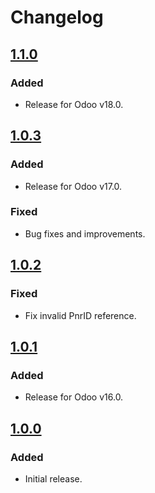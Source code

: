 # Changelog

## [1.1.0](https://github.com/DPO-Group/DPO_Odoo/releases/tag/v1.1.0)

### Added

- Release for Odoo v18.0.

## [1.0.3](https://github.com/DPO-Group/DPO_Odoo/releases/tag/v1.0.3)

### Added

- Release for Odoo v17.0.

### Fixed

- Bug fixes and improvements.

## [1.0.2](https://github.com/DPO-Group/DPO_Odoo/releases/tag/v1.0.2)

### Fixed

- Fix invalid PnrID reference.

## [1.0.1](https://github.com/DPO-Group/DPO_Odoo/releases/tag/v1.0.1)

### Added

- Release for Odoo v16.0.

## [1.0.0](https://github.com/DPO-Group/DPO_Odoo/releases/tag/v1.0.0)

### Added

- Initial release.
